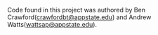 Code found in this project was authored by Ben Crawford(crawfordbt@appstate.edu) and Andrew Watts(wattsap@appstate.edu).
